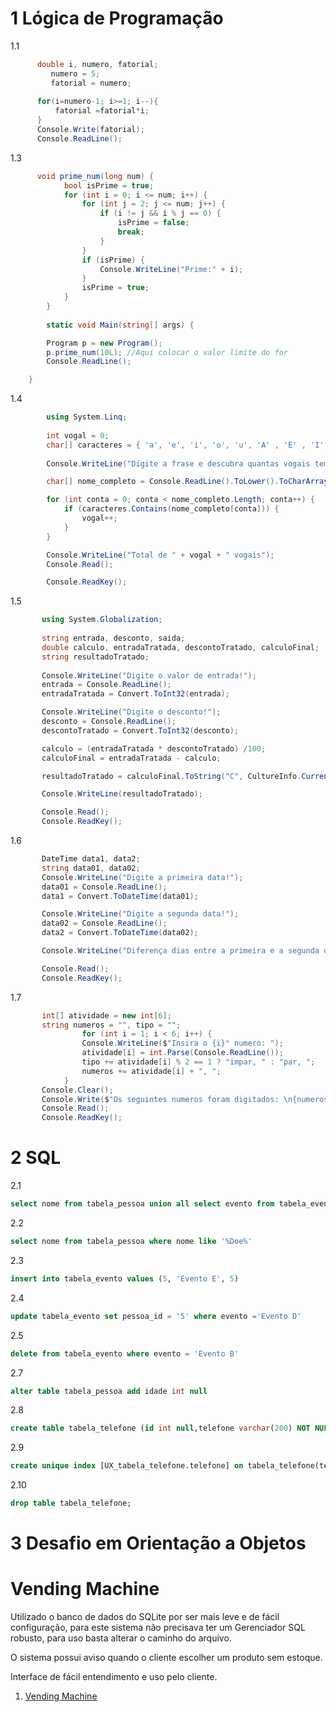 # 1 Lógica de Programação

1.1

```c#
	  double i, numero, fatorial;
		 numero = 5;
		 fatorial = numero;
	 
	  for(i=numero-1; i>=1; i--){
	      fatorial =fatorial*i;
	  }
	  Console.Write(fatorial);
	  Console.ReadLine();
```
1.3

```c#
      void prime_num(long num) {
            bool isPrime = true;
            for (int i = 0; i <= num; i++) {
                for (int j = 2; j <= num; j++) {
                    if (i != j && i % j == 0) {
                        isPrime = false;
                        break;
                    }
                }
                if (isPrime) {
                    Console.WriteLine("Prime:" + i);
                }
                isPrime = true;
            }
        }
        
        static void Main(string[] args) {

        Program p = new Program();
        p.prime_num(10L); //Aqui colocar o valor limite do for
        Console.ReadLine();

    }
```
1.4

```c#
        using System.Linq;
  
        int vogal = 0;
        char[] caracteres = { 'a', 'e', 'i', 'o', 'u', 'A' , 'E' , 'I', 'O', 'U'};
        
        Console.WriteLine("Digite a frase e descubra quantas vogais tem:");

        char[] nome_completo = Console.ReadLine().ToLower().ToCharArray();

        for (int conta = 0; conta < nome_completo.Length; conta++) {
            if (caracteres.Contains(nome_completo[conta])) {
                vogal++;
            }
        }

        Console.WriteLine("Total de " + vogal + " vogais");
        Console.Read();

        Console.ReadKey();
```

1.5

```c#
       using System.Globalization; 
  
       string entrada, desconto, saida;
       double calculo, entradaTratada, descontoTratado, calculoFinal;
       string resultadoTratado;
    
       Console.WriteLine("Digite o valor de entrada!");
       entrada = Console.ReadLine();
       entradaTratada = Convert.ToInt32(entrada);

       Console.WriteLine("Digite o desconto!");
       desconto = Console.ReadLine();
       descontoTratado = Convert.ToInt32(desconto);

       calculo = (entradaTratada * descontoTratado) /100;
       calculoFinal = entradaTratada - calculo;

       resultadoTratado = calculoFinal.ToString("C", CultureInfo.CurrentCulture);

       Console.WriteLine(resultadoTratado);

       Console.Read();
       Console.ReadKey();
```


1.6


```c#
       DateTime data1, data2;
       string data01, data02;
       Console.WriteLine("Digite a primeira data!");
       data01 = Console.ReadLine();
       data1 = Convert.ToDateTime(data01);

       Console.WriteLine("Digite a segunda data!");
       data02 = Console.ReadLine();
       data2 = Convert.ToDateTime(data02);

       Console.WriteLine("Diferença dias entre a primeira e a segunda data: " + (data2 - data1).Days);

       Console.Read();
       Console.ReadKey();
```
1.7

```c#
       int[] atividade = new int[6];
       string numeros = "", tipo = "";
                for (int i = 1; i < 6; i++) {
                Console.WriteLine($"Insira o {i}° numero: ");
                atividade[i] = int.Parse(Console.ReadLine());
                tipo += atividade[i] % 2 == 1 ? "impar, " : "par, ";
                numeros += atividade[i] + ", ";
            }
       Console.Clear();
       Console.Write($"Os seguintes numeros foram digitados: \n{numeros}\n{tipo}");
       Console.Read();
       Console.ReadKey();
```

# 2 SQL

2.1 

```sql
select nome from tabela_pessoa union all select evento from tabela_evento
```

2.2

```sql
select nome from tabela_pessoa where nome like '%Doe%'
```

2.3

```sql
insert into tabela_evento values (5, 'Evento E', 5)
```

2.4

```sql
update tabela_evento set pessoa_id = '5' where evento ='Evento D'
```

2.5

```sql
delete from tabela_evento where evento = 'Evento B'
```

2.7

```sql
alter table tabela_pessoa add idade int null
```

2.8

```sql
create table tabela_telefone (id int null,telefone varchar(200) NOT NULL, pessoa_id int null, FOREIGN KEY(pessoa_id) references tabela_evento(pessoa_id))
```

2.9

```sql
create unique index [UX_tabela_telefone.telefone] on tabela_telefone(telefone);
```

2.10

```sql
drop table tabela_telefone;  
```

# 3 Desafio em Orientação a Objetos

# Vending Machine

Utilizado o banco de dados do SQLite por ser mais leve e de fácil configuração, para este sistema não precisava ter um Gerenciador SQL robusto, para uso basta alterar o caminho do arquivo.

O sistema possui aviso quando o cliente escolher um produto sem estoque.

Interface de fácil entendimento e uso pelo cliente.

1. [Vending Machine](https://github.com/marciovisualsistemas/luby/tree/main/Vending-Machine/Vending_Machine)